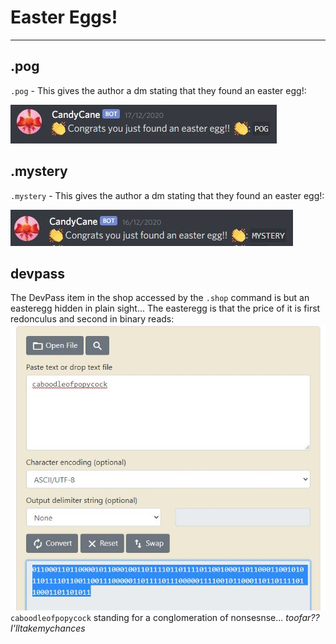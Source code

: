 # Easter Eggs!
---
## .pog
`.pog` - This gives the author a dm stating that they found an easter egg!:

![img1](pog.JPG ".pog easteregg")

## .mystery
`.mystery` - This gives the author a dm stating that they found an easter egg!:

![img2](mystery.JPG ".mystery easteregg")

## devpass
The DevPass item in the shop accessed by the `.shop` command is but an easteregg hidden in plain sight...
The easteregg is that the price of it is first redonculus and second in binary reads:
![img3](caboodleofpopycock.JPG "devpass easteregg")
`caboodleofpopycock` standing for a conglomeration of nonsesnse... *toofar??I'lltakemychances*

